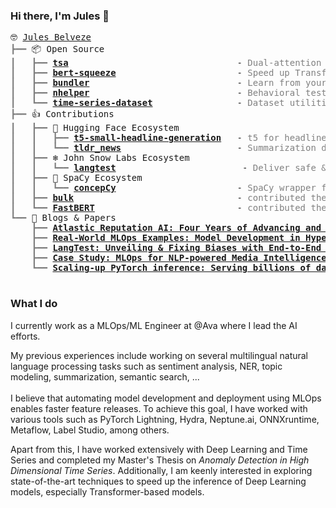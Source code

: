 ### Hi there, I'm Jules 👋

<pre style="font-family:Menlo,'DejaVu Sans Mono',consolas,'Courier New',monospace">🤓 <a href="https://www.linkedin.com/in/jules-belveze/">Jules Belveze</a>
<span style="color: #808080; text-decoration-color: #808080">┣━━ </span>📦 Open Source
<span style="color: #808080; text-decoration-color: #808080">┃   ┣━━ </span><span style="font-weight: bold"><a href="https://github.com/JulesBelveze/time-series-autoencoder/">tsa</a></span>                                - <span style="color: #808080; text-decoration-color: #808080">Dual-attention autoencoder</span>
<span style="color: #808080; text-decoration-color: #808080">┃   ┣━━ </span><span style="font-weight: bold"><a href="https://github.com/JulesBelveze/bert-squeeze/">bert-squeeze</a></span>                       - <span style="color: #808080; text-decoration-color: #808080">Speed up Transformer models</span>
<span style="color: #808080; text-decoration-color: #808080">┃   ┣━━ </span><span style="font-weight: bold"><a href="https://github.com/JulesBelveze/bundler/">bundler</a></span>                            - <span style="color: #808080; text-decoration-color: #808080">Learn from your data</span>
<span style="color: #808080; text-decoration-color: #808080">┃   ┣━━ </span><span style="font-weight: bold"><a href="https://github.com/JulesBelveze/nhelper">nhelper</a></span>                            - <span style="color: #808080; text-decoration-color: #808080">Behavioral testing</span>
<span style="color: #808080; text-decoration-color: #808080">┃   ┗━━ </span><span style="font-weight: bold"><a href="https://github.com/JulesBelveze/time-series-dataset/">time-series-dataset</a></span>                - <span style="color: #808080; text-decoration-color: #808080">Dataset utilities</span>
<span style="color: #808080; text-decoration-color: #808080">┣━━ </span>👍 Contributions
<span style="color: #808080; text-decoration-color: #808080">┃   ┣━━ </span>🤗 Hugging Face Ecosystem
<span style="color: #808080; text-decoration-color: #808080">┃   ┃   ┣━━ </span><span style="font-weight: bold"><a href="https://huggingface.co/JulesBelveze/t5-small-headline-generator">t5-small-headline-generation</a></span>   - <span style="color: #808080; text-decoration-color: #808080">t5 for headline generation</span>
<span style="color: #808080; text-decoration-color: #808080">┃   ┃   ┗━━ </span><span style="font-weight: bold"><a href="https://huggingface.co/datasets/JulesBelveze/tldr_news/">tldr_news</a></span>                      - <span style="color: #808080; text-decoration-color: #808080">Summarization dataset</span>
<span style="color: #808080; text-decoration-color: #808080">┃   ┣━━ </span>❄️ John Snow Labs Ecosystem
<span style="color: #808080; text-decoration-color: #808080">┃   ┃   ┗━━ </span><span style="font-weight: bold"><a href="https://github.com/JohnSnowLabs/langtest">langtest</a></span>                        - <span style="color: #808080; text-decoration-color: #808080">Deliver safe & effective NLP models</span>
<span style="color: #808080; text-decoration-color: #808080">┃   ┣━━ </span>💫 SpaCy Ecosystem
<span style="color: #808080; text-decoration-color: #808080">┃   ┃   ┗━━ </span><span style="font-weight: bold"><a href="https://github.com/JulesBelveze/concepcy/">concepCy</a></span>                       - <span style="color: #808080; text-decoration-color: #808080">SpaCy wrapper for ConceptNet</span>
<span style="color: #808080; text-decoration-color: #808080">┃   ┣━━ </span><span style="font-weight: bold"><a href="https://koaning.github.io/bulk">bulk</a></span>                               - <span style="color: #808080; text-decoration-color: #808080">contributed the color feature</span>
<span style="color: #808080; text-decoration-color: #808080">┃   ┗━━ </span><span style="font-weight: bold"><a href="https://github.com/BitVoyage/FastBERT">FastBERT</a></span>                           - <span style="color: #808080; text-decoration-color: #808080">contributed the batching inference</span>
<span style="color: #808080; text-decoration-color: #808080">┗━━ </span>📄 Blogs &amp; Papers
<span style="color: #808080; text-decoration-color: #808080">    ┣━━ </span><span style="font-weight: bold"><a href="https://ieeexplore.ieee.org/document/9564190">Atlastic Reputation AI: Four Years of Advancing and Applying a SOTA NLP Classifier</a></span>
<span style="color: #808080; text-decoration-color: #808080">    ┣━━ </span><span style="font-weight: bold"><a href="https://neptune.ai/blog/mlops-examples-model-development-in-hypefactors">Real-World MLOps Examples: Model Development in Hypefactors</a></span>
<span style="color: #808080; text-decoration-color: #808080">    ┣━━ </span><span style="font-weight: bold"><a href="https://medium.com/john-snow-labs/langtest-unveiling-fixing-biases-with-end-to-end-nlp-pipelines-c87849bd5bf5">LangTest: Unveiling & Fixing Biases with End-to-End NLP Pipelines</a>
<span style="color: #808080; text-decoration-color: #808080">    ┣━━ </span><span style="font-weight: bold"><a href="https://outerbounds.com/blog/mlops-media-intelligence/">Case Study: MLOps for NLP-powered Media Intelligence using Metaflow</a></span>
<span style="color: #808080; text-decoration-color: #808080">    ┗━━ </span><span style="font-weight: bold"><a href="https://cloudblogs.microsoft.com/opensource/2022/04/19/scaling-up-pytorch-inference-serving-billions-of-daily-nlp-inferences-with-onnx-runtime/">Scaling-up PyTorch inference: Serving billions of daily NLP inferences with ONNX Runtime</a></span>

</pre>

### What I do

I currently work as a MLOps/ML Engineer at @Ava where I lead the AI efforts.

My previous experiences include working on several multilingual natural language processing tasks such as sentiment analysis, NER, topic modeling, summarization, semantic search, ...\
\
I believe that automating model development and deployment using MLOps enables faster feature releases. To achieve this goal, I have worked with various tools such as PyTorch Lightning, Hydra, Neptune.ai, ONNXruntime, Metaflow, Label Studio, among others.

Apart from this, I have worked extensively with Deep Learning and Time Series and completed my Master's Thesis on <i>Anomaly Detection in High Dimensional Time Series</i>. Additionally, I am keenly interested in exploring state-of-the-art techniques to speed up the inference of Deep Learning models, especially Transformer-based models.
